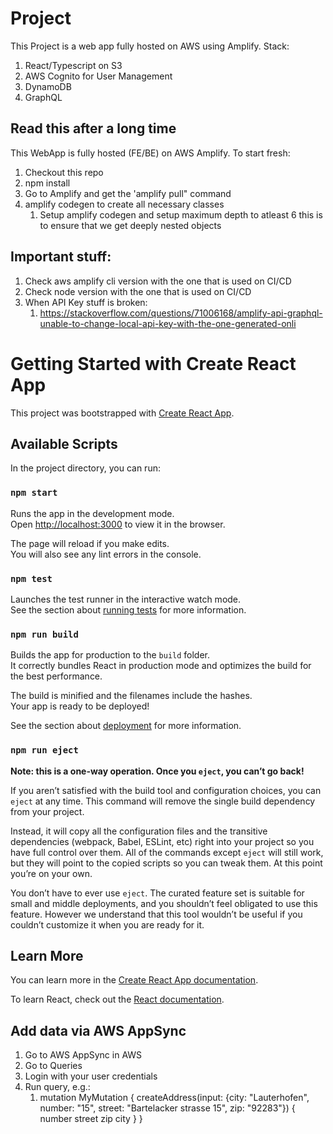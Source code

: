 # Project

This Project is a web app fully hosted on AWS using Amplify. Stack:

1. React/Typescript on S3
2. AWS Cognito for User Management
3. DynamoDB
4. GraphQL

## Read this after a long time

This WebApp is fully hosted (FE/BE) on AWS Amplify. To start fresh:

1. Checkout this repo
2. npm install
3. Go to Amplify and get the 'amplify pull" command
4. amplify codegen to create all necessary classes
    1. Setup amplify codegen and setup maximum depth to atleast 6 this is to ensure that we get deeply nested objects

## Important stuff:

1. Check aws amplify cli version with the one that is used on CI/CD
2. Check node version with the one that is used on CI/CD
3. When API Key stuff is broken:
    1. https://stackoverflow.com/questions/71006168/amplify-api-graphql-unable-to-change-local-api-key-with-the-one-generated-onli

# Getting Started with Create React App

This project was bootstrapped with [Create React App](https://github.com/facebook/create-react-app).

## Available Scripts

In the project directory, you can run:

### `npm start`

Runs the app in the development mode.\
Open [http://localhost:3000](http://localhost:3000) to view it in the browser.

The page will reload if you make edits.\
You will also see any lint errors in the console.

### `npm test`

Launches the test runner in the interactive watch mode.\
See the section about [running tests](https://facebook.github.io/create-react-app/docs/running-tests) for more
information.

### `npm run build`

Builds the app for production to the `build` folder.\
It correctly bundles React in production mode and optimizes the build for the best performance.

The build is minified and the filenames include the hashes.\
Your app is ready to be deployed!

See the section about [deployment](https://facebook.github.io/create-react-app/docs/deployment) for more information.

### `npm run eject`

**Note: this is a one-way operation. Once you `eject`, you can’t go back!**

If you aren’t satisfied with the build tool and configuration choices, you can `eject` at any time. This command will
remove the single build dependency from your project.

Instead, it will copy all the configuration files and the transitive dependencies (webpack, Babel, ESLint, etc) right
into your project so you have full control over them. All of the commands except `eject` will still work, but they will
point to the copied scripts so you can tweak them. At this point you’re on your own.

You don’t have to ever use `eject`. The curated feature set is suitable for small and middle deployments, and you
shouldn’t feel obligated to use this feature. However we understand that this tool wouldn’t be useful if you couldn’t
customize it when you are ready for it.

## Learn More

You can learn more in
the [Create React App documentation](https://facebook.github.io/create-react-app/docs/getting-started).

To learn React, check out the [React documentation](https://reactjs.org/).

## Add data via AWS AppSync

1. Go to AWS AppSync in AWS
2. Go to Queries
3. Login with your user credentials
4. Run query, e.g.:
    1. mutation MyMutation { createAddress(input: {city: "Lauterhofen", number: "15", street: "Bartelacker strasse 15",
       zip: "92283"}) { number street zip city } }



